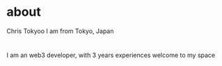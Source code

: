 # about
Chris Tokyoo
I am from Tokyo, Japan
#
#
I am an web3 developer, with 3 years experiences
welcome to my space
